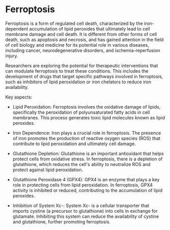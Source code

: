 # Ferroptosis

Ferroptosis is a form of regulated cell death, characterized by the iron-dependent accumulation of lipid peroxides that ultimately lead to cell membrane damage and cell death. It is different from other forms of cell death, such as apoptosis and necrosis, and has gained attention in the field of cell biology and medicine for its potential role in various diseases, including cancer, neurodegenerative disorders, and ischemia-reperfusion injury.

Researchers are exploring the potential for therapeutic interventions that can modulate ferroptosis to treat these conditions. This includes the development of drugs that target specific pathways involved in ferroptosis, such as inhibitors of lipid peroxidation or iron chelators to reduce iron availability.

Key aspects:

* Lipid Peroxidation: Ferroptosis involves the oxidative damage of lipids, specifically the peroxidation of polyunsaturated fatty acids in cell membranes. This process generates toxic lipid molecules known as lipid peroxides.

* Iron Dependence: Iron plays a crucial role in ferroptosis. The presence of iron promotes the production of reactive oxygen species (ROS) that contribute to lipid peroxidation and ultimately cell damage.

* Glutathione Depletion: Glutathione is an important antioxidant that helps protect cells from oxidative stress. In ferroptosis, there is a depletion of glutathione, which reduces the cell's ability to neutralize ROS and protect against lipid peroxidation.

* Glutathione Peroxidase 4 (GPX4): GPX4 is an enzyme that plays a key role in protecting cells from lipid peroxidation. In ferroptosis, GPX4 activity is inhibited or reduced, contributing to the accumulation of lipid peroxides.

* Inhibition of System Xc-: System Xc- is a cellular transporter that imports cystine (a precursor to glutathione) into cells in exchange for glutamate. Inhibiting this system can reduce the availability of cystine and glutathione, further promoting ferroptosis.
